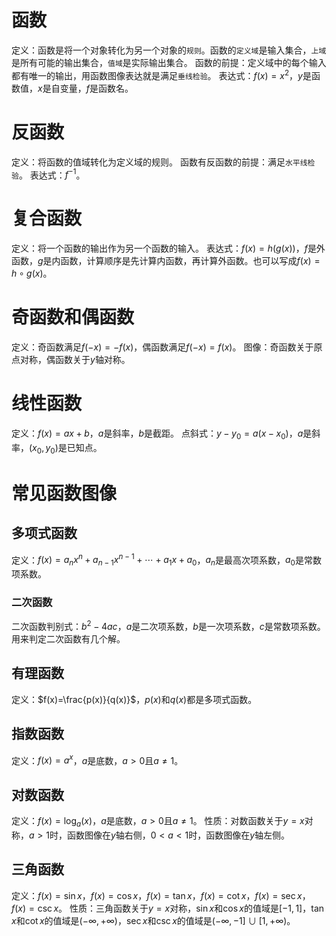 # 函数
定义：函数是将一个对象转化为另一个对象的`规则`。函数的`定义域`是输入集合，`上域`是所有可能的输出集合，`值域`是实际输出集合。
函数的前提：定义域中的每个输入都有唯一的输出，用函数图像表达就是满足`垂线检验`。
表达式：$f(x)=x^2$，$y$是函数值，$x$是自变量，$f$是函数名。
# 反函数
定义：将函数的值域转化为定义域的规则。
函数有反函数的前提：满足`水平线检验`。
表达式：$f^{-1}$。

# 复合函数
定义：将一个函数的输出作为另一个函数的输入。
表达式：$f(x)=h(g(x))$，$f$是外函数，$g$是内函数，计算顺序是先计算内函数，再计算外函数。也可以写成$f(x)=h\circ g(x)$。

# 奇函数和偶函数
定义：奇函数满足$f(-x)=-f(x)$，偶函数满足$f(-x)=f(x)$。
图像：奇函数关于原点对称，偶函数关于$y$轴对称。

# 线性函数
定义：$f(x)=ax+b$，$a$是斜率，$b$是截距。
点斜式：$y-y_0=a(x-x_0)$，$a$是斜率，$(x_0,y_0)$是已知点。

# 常见函数图像
## 多项式函数
定义：$f(x)=a_nx^n+a_{n-1}x^{n-1}+\cdots+a_1x+a_0$，$a_n$是最高次项系数，$a_0$是常数项系数。
### 二次函数
二次函数判别式：$b^2-4ac$，$a$是二次项系数，$b$是一次项系数，$c$是常数项系数。用来判定二次函数有几个解。
## 有理函数
定义：$f(x)=\frac{p(x)}{q(x)}$，$p(x)$和$q(x)$都是多项式函数。
## 指数函数
定义：$f(x)=a^x$，$a$是底数，$a>0$且$a\neq 1$。
## 对数函数
定义：$f(x)=\log_a(x)$，$a$是底数，$a>0$且$a\neq 1$。
性质：对数函数关于$y=x$对称，$a>1$时，函数图像在$y$轴右侧，$0<a<1$时，函数图像在$y$轴左侧。
## 三角函数
定义：$f(x)=\sin x$，$f(x)=\cos x$，$f(x)=\tan x$，$f(x)=\cot x$，$f(x)=\sec x$，$f(x)=\csc x$。
性质：三角函数关于$y=x$对称，$\sin x$和$\cos x$的值域是$[-1,1]$，$\tan x$和$\cot x$的值域是$(-\infty,+\infty)$，$\sec x$和$\csc x$的值域是$(-\infty,-1]\cup[1,+\infty)$。

